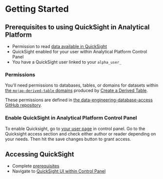 # Getting Started

## Prerequisites to using QuickSight in Analytical Platform

- Permission to read [data available in QuickSight](/tools/quicksight/#what-data-is-in-quicksight)
- QuickSight enabled for your user within Analytical Platform Control Panel
- You have a QuickSight user linked to your `alpha_user_`

### Permissions

You'll need permissions to databases, tables, or domains for datasets within [the `mojap-derived-table` domains] produced by [Create a Derived Table](/tools/create-a-derived-table).

These permissions are defined in [the data-engineering-database-access GitHub repository].

### Enable QuickSight in Analytical Platform Control Panel

To enable Quicksight, go to [your user page] in control panel. Go to the Quicksight access section and check either author or reader depending on your needs. Then hit the save changes button to grant access.

## Accessing QuickSight

- Complete [prerequisites](#prerequisites-to-using-quicksight-in-analytical-platform)
- Navigate to [QuickSight UI within Control Panel]

<!-- External links -->

[the `mojap-derived-table` domains]: https://github.com/moj-analytical-services/create-a-derived-table/tree/main/mojap_derived_tables/models
[the data-engineering-database-access GitHub repository]: https://github.com/moj-analytical-services/data-engineering-database-access/?tab=readme-ov-file#access-to-curated-databases
[Azure portal]: https://portal.azure.com/
[\#analytical-platform-quicksight-mvp]: https://moj.enterprise.slack.com/archives/C07LAJB86TZ
[Analytical Platform]: https://analytical-platform.service.justice.gov.uk/
[QuickSight UI within Control Panel]: https://controlpanel.services.analytical-platform.service.justice.gov.uk/quicksight/
[your user page]: https://controlpanel.services.analytical-platform.service.justice.gov.uk/user/


